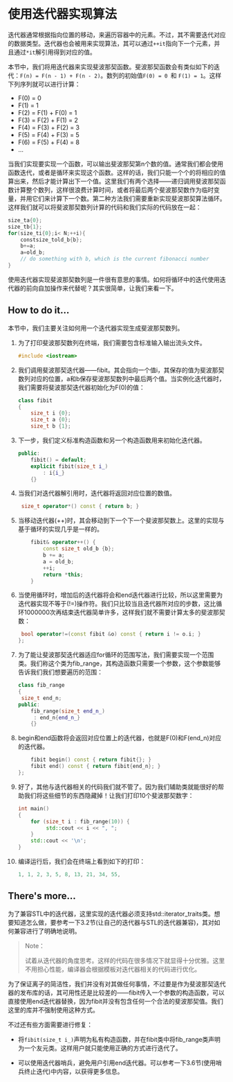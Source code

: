 # 使用迭代器实现算法

迭代器通常根据指向位置的移动，来遍历容器中的元素。不过，其不需要迭代对应的数据类型。迭代器也会被用来实现算法，其可以通过`++it`指向下一个元素，并且通过`*it`解引用得到对应的值。

本节中，我们将用迭代器来实现斐波那契函数。斐波那契函数会有类似如下的迭代：`F(n) = F(n - 1) + F(n - 2)`。数列的初始值`F(0) = 0 `和 `F(1) = 1`。这样下列序列就可以进行计算：

- F(0) = 0
- F(1) = 1
- F(2) = F(1) + F(0) = 1
- F(3) = F(2) + F(1) = 2
- F(4) = F(3) + F(2) = 3
- F(5) = F(4) + F(3) = 5
- F(6) = F(5) + F(4) = 8
- ...

当我们实现要实现一个函数，可以输出斐波那契第n个数的值。通常我们都会使用函数迭代，或者是循环来实现这个函数。这样的话，我们只能一个个的将相应的值算出来，然后才能计算出下一个值。这里我们有两个选择——递归调用斐波那契函数计算整个数列，这样很浪费计算时间，或者将最后两个斐波那契数作为临时变量，并用它们来计算下一个数。第二种方法我们需要重新实现斐波那契算法循环。这样我们就可以将斐波那契数列计算的代码和我们实际的代码放在一起：

```c++
size_ta{0};
size_tb{1};
for(size_ti{0};i< N;++i){
    constsize_told_b{b};
    b+=a;
    a=old_b;
    // do something with b, which is the current fibonacci number
}
```

使用迭代器实现斐波那契数列是一件很有意思的事情。如何将循环中的迭代使用迭代器的前向自加操作来代替呢？其实很简单，让我们来看一下。

## How to do it...

本节中，我们主要关注如何用一个迭代器实现生成斐波那契数列。

1. 为了打印斐波那契数列在终端，我们需要包含标准输入输出流头文件。

   ```c++
   #include <iostream>
   ```

2. 我们调用斐波那契迭代器——fibit。其会指向一个值i，其保存的值为斐波那契数列对应的位置，a和b保存斐波那契数列中最后两个值。当实例化迭代器时，我们需要将斐波那契迭代器初始化为F(0)的值：

   ```c++
   class fibit
   {
       size_t i {0};
       size_t a {0};
       size_t b {1};
   ```

3. 下一步，我们定义标准构造函数和另一个构造函数用来初始化迭代器。

   ```c++
   public:
       fibit() = default;
       explicit fibit(size_t i_)
           : i{i_}
       {}
   ```

4. 当我们对迭代器解引用时，迭代器将返回对应位置的数值。

   ```c++
   	size_t operator*() const { return b; }
   ```

5. 当移动迭代器(++)时，其会移动到下一个下一个斐波那契数上。这里的实现与基于循环的实现几乎是一样的。

   ```c++
       fibit& operator++() {
           const size_t old_b {b};
           b += a;
           a = old_b;
           ++i;
           return *this;
       } 
   ```

6. 当使用循环时，增加后的迭代器将会和end迭代器进行比较，所以这里需要为迭代器实现不等于(!=)操作符。我们只比较当且迭代器所对应的步数，这比循环1000000次再结束迭代器简单许多，这样我们就不需要计算太多的斐波那契数：

   ```c++
   	bool operator!=(const fibit &o) const { return i != o.i; }
   };
   ```

7. 为了能让斐波那契迭代器适应for循环的范围写法，我们需要实现一个范围类。我们称这个类为fib_range，其构造函数只需要一个参数，这个参数能够告诉我们我们想要遍历的范围：

   ```c++
   class fib_range
   {
   	size_t end_n;
   public:
       fib_range(size_t end_n_)
       	: end_n{end_n_}
       {}
   ```

8. begin和end函数将会返回对应位置上的迭代器，也就是F(0)和F(end_n)对应的迭代器。

   ```c++
       fibit begin() const { return fibit{}; }
       fibit end() const { return fibit{end_n}; }
   };
   ```

9. 好了，其他与迭代器相关的代码我们就不管了。因为我们辅助类就能很好的帮助我们将这些细节的东西隐藏掉！让我们打印10个斐波那契数字：

   ```c++
   int main()
   {
       for (size_t i : fib_range(10)) {
      		std::cout << i << ", ";
       }
       std::cout << '\n';
   }
   ```

10. 编译运行后，我们会在终端上看到如下的打印：

    ```c++
    1, 1, 2, 3, 5, 8, 13, 21, 34, 55,
    ```

## There's more...

为了兼容STL中的迭代器，这里实现的迭代器必须支持std::iterator_traits类。想要知道怎么做，要参考一下3.2节(让自己的迭代器与STL的迭代器兼容)，其对如何兼容进行了明确地说明。

> Note：
>
> 试着从迭代器的角度思考。这样的代码在很多情况下就显得十分优雅。这里不用担心性能，编译器会根据模板对迭代器相关的代码进行优化。

为了保证离子的简洁性，我们并没有对其做任何事情，不过要是作为斐波那契迭代器的发布库的话，其可用性还是比较差的——fibit传入一个参数的构造函数，可以直接使用end迭代器替换，因为fibit并没有包含任何一个合法的斐波那契值。我们这里的库并不强制使用这种方式。

不过还有些方面需要进行修复：

- 将`fibit(size_t i_)`声明为私有构造函数，并在fibit类中将fib_range类声明为一个友元类。这样用户就只能使用正确的方式进行迭代了。

- 可以使用迭代器哨兵，避免用户引用end迭代器。可以参考一下3.6节(使用哨兵终止迭代)中内容，以获得更多信息。
